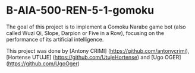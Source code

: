# B-AIA-500-REN-5-1-gomoku

The goal of this project is to implement a Gomoku Narabe game bot (also called Wuzi Qi, Slope, Darpion or
Five in a Row), focusing on the performance of its artificial intelligence.

This project was done by [Antony CRIMI] (https://github.com/antonycrimi), [Hortense UTUJE] (https://github.com/UtujeHortense) and [Ugo OGER] (https://github.com/UgoOger)
